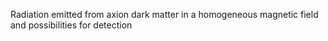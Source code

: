 Radiation emitted from axion dark matter in a homogeneous magnetic field and possibilities for detection
